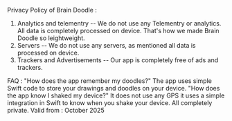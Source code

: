Privacy Policy of Brain Doodle :
1. Analytics and telementry -- We do not use any Telementry or analytics. All data is completely processed on device. That's how we made Brain Doodle so leightweight.
2. Servers -- We do not use any servers, as mentioned all data is processed on device.
3. Trackers and Advertisements -- Our app is completely free of ads and trackers.

FAQ : "How does the app remember my doodles?" The app uses simple Swift code to store your drawings and doodles on your device.
"How does the app know I shaked my device?" It does not use any GPS it uses a simple integration in Swift to know when you shake your device. All completely private.
Valid from : October 2025
